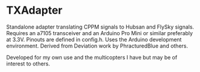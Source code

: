 TXAdapter
=========

Standalone adapter translating CPPM signals to Hubsan and FlySky signals. Requires an a7105 transceiver and an Arduino Pro Mini or similar preferably at 3.3V. Pinouts are defined in config.h. Uses the Arduino development environment. Derived from Deviation work by PhracturedBlue and others.

Developed for my own use and the multicopters I have but may be of interest to others.
